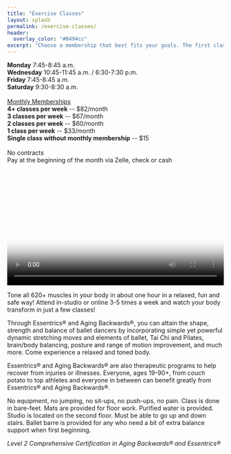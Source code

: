 ```yaml
---
title: "Exercise Classes"
layout: splash
permalink: /exercise-classes/
header:
  overlay_color: "#0494cc"
excerpt: "Choose a membership that best fits your goals. The first class is **always** free"
---
```


<!--<table>
  <colgroup>
    <col span="1" style="width: 70%;">
    <col span="1" style="width: 30%;">
  </colgroup>
 
  <tbody>
  <tr>
    <td>
      <video class="video" width="100%" poster="/assets/images/family_package.png" controls="true" autobuffer="true">
        <source src="/assets/videos/essentrics.mp4" type="video/mp4">
      </video>
    </td>
    <td>
      <b>MWF</b> 7:45-8:45 a.m.<br>
      <b>Saturdays</b> 9:30-8:30 a.m.<br>
      <b>W Eve</b> 6:30-7:30 p.m.<br><br>
      <u>Monthly Memberships</u><br>
      <b>4+ classes per week</b> -- $82/month<br>
      <b>3 classes per week</b> -- $67/month<br>
      <b>2 classes per week</b> -- $60/month<br>
      <b>1 class per week</b> -- $33/month<br>
      <b>Single class without monthly membership</b> -- $15<br><br>
      No contracts<br><br>
      Pay at the beginning of the month via Zelle, check or cash<br>
    </td>
  </tr>
  </tbody>
</table>-->

<b>Monday</b> 7:45-8:45 a.m.<br>
<b>Wednesday</b> 10:45-11:45 a.m. / 6:30-7:30 p.m.<br>
<b>Friday</b> 7:45-8:45 a.m.<br>
<b>Saturday</b> 9:30-8:30 a.m.<br><br>
<u>Monthly Memberships</u><br>
<b>4+ classes per week</b> -- $82/month<br>
<b>3 classes per week</b> -- $67/month<br>
<b>2 classes per week</b> -- $60/month<br>
<b>1 class per week</b> -- $33/month<br>
<b>Single class without monthly membership</b> -- $15<br><br>
No contracts<br>
Pay at the beginning of the month via Zelle, check or cash<br><br>

<video class="video" width="100%" poster="/assets/images/family_package1.png" controls="true" autobuffer="true">
  <source src="/assets/videos/essentrics.mp4" type="video/mp4">
</video><br>

Tone all 620+ muscles in your body in about one hour in a relaxed, fun and safe way! Attend in-studio or online 3-5 times a week and watch your body transform in just a few classes!

Through Essentrics® and Aging Backwards®, you can attain the shape, strength and balance of ballet dancers by incorporating simple yet powerful dynamic stretching moves and elements of ballet, Tai Chi and Pilates, brain/body balancing, posture and range of motion improvement, and much more. Come experience a relaxed and toned body.

Essentrics® and Aging Backwards® are also therapeutic programs to help recover from injuries or illnesses. Everyone, ages 19-90+, from couch potato to top athletes and everyone in between can benefit greatly from Essentrics® and Aging Backwards®.

No equipment, no jumping, no sit-ups, no push-ups, no pain. Class is done in bare-feet. Mats are provided for floor work. Purified water is provided. Studio is located on the second floor. Must be able to go up and down stairs. Ballet barre is provided for any who need a bit of extra balance support when first beginning.

<i>Level 2 Comprehensive Certification in Aging Backwards® and Essentrics®</i>
